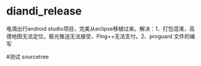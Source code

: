 # diandi_release
电滴出行android studio项目，完美从eclipse移植过来。解决：1、打包混淆，高德地图无法定位，极光推送无法接受，Ping++无法支付。2、proguard 文件的编写

#测试 sourcetree
